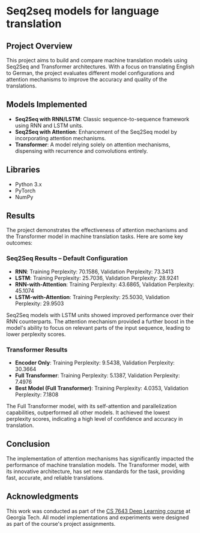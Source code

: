 # Seq2seq models for language translation

## Project Overview
This project aims to build and compare machine translation models using Seq2Seq and Transformer architectures. With a focus on translating English to German, the project evaluates different model configurations and attention mechanisms to improve the accuracy and quality of the translations.

## Models Implemented
- **Seq2Seq with RNN/LSTM**: Classic sequence-to-sequence framework using RNN and LSTM units.
- **Seq2Seq with Attention**: Enhancement of the Seq2Seq model by incorporating attention mechanisms.
- **Transformer**: A model relying solely on attention mechanisms, dispensing with recurrence and convolutions entirely.

## Libraries
- Python 3.x
- PyTorch
- NumPy

## Results
The project demonstrates the effectiveness of attention mechanisms and the Transformer model in machine translation tasks. Here are some key outcomes:

### Seq2Seq Results – Default Configuration
- **RNN**: Training Perplexity: 70.1586, Validation Perplexity: 73.3413
- **LSTM**: Training Perplexity: 25.7036, Validation Perplexity: 28.9241
- **RNN-with-Attention**: Training Perplexity: 43.6865, Validation Perplexity: 45.1074
- **LSTM-with-Attention**: Training Perplexity: 25.5030, Validation Perplexity: 29.9503

Seq2Seq models with LSTM units showed improved performance over their RNN counterparts. The attention mechanism provided a further boost in the model's ability to focus on relevant parts of the input sequence, leading to lower perplexity scores.

### Transformer Results
- **Encoder Only**: Training Perplexity: 9.5438, Validation Perplexity: 30.3664
- **Full Transformer**: Training Perplexity: 5.1387, Validation Perplexity: 7.4976
- **Best Model (Full Transformer)**: Training Perplexity: 4.0353, Validation Perplexity: 7.1808

The Full Transformer model, with its self-attention and parallelization capabilities, outperformed all other models. It achieved the lowest perplexity scores, indicating a high level of confidence and accuracy in translation.

## Conclusion
The implementation of attention mechanisms has significantly impacted the performance of machine translation models. The Transformer model, with its innovative architecture, has set new standards for the task, providing fast, accurate, and reliable translations.

## Acknowledgments
This work was conducted as part of the [CS 7643 Deep Learning course](https://omscs.gatech.edu/cs-7643-deep-learning) at Georgia Tech. All model implementations and experiments were designed as part of the course's project assignments.

